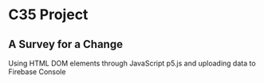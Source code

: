 # C35 Project
## A Survey for a Change
Using HTML DOM elements through JavaScript p5.js and uploading data to Firebase Console
